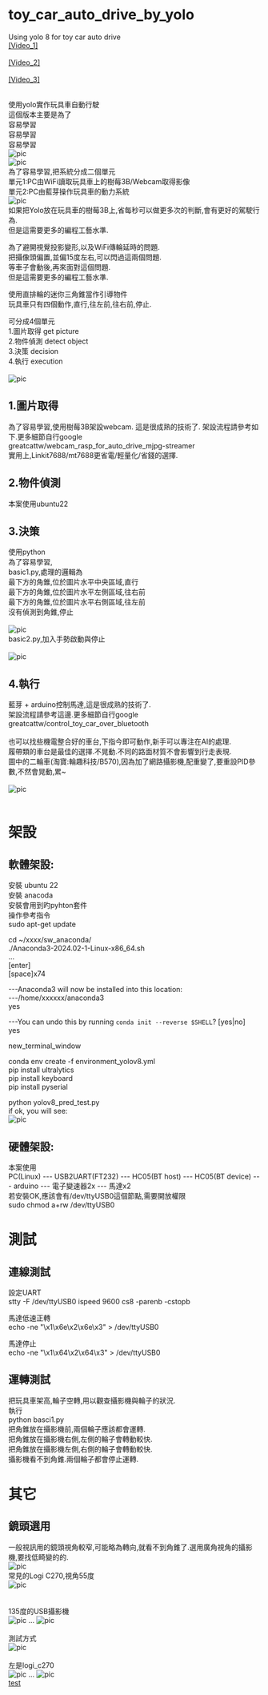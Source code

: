 # toy_car_auto_drive_by_yolo
Using yolo 8  for toy car auto drive  
[[Video_1]](https://youtu.be/0ZFqMQCc-RQ)<br>
<br>
[[Video_2]](https://youtu.be/89byK5cuNVY)<br>
<br>
[[Video_3]](https://youtu.be/P7JQ3RkcZVs)<br>
<br>

使用yolo實作玩具車自動行駛  
這個版本主要是為了  
容易學習  
容易學習  
容易學習  
![pic](pic/pic1.jpg)
<br>
![pic](pic/pic2.jpg)
<br>
為了容易學習,把系統分成二個單元  
單元1:PC由WiFi讀取玩具車上的樹莓3B/Webcam取得影像  
單元2:PC由藍芽操作玩具車的動力系統  
![pic](pic/structure.png)
<br>
如果把Yolo放在玩具車的樹莓3B上,省每秒可以做更多次的判斷,會有更好的駕駛行為.  
但是這需要更多的編程工藝水準.  

為了避開視覺投影變形,以及WiFi傳輪延時的問題.  
把攝像頭偏置,並偏15度左右,可以閃過這兩個問題.  
等車子會動後,再來面對這個問題.  
但是這需要更多的編程工藝水準.  

使用直排輪的迷你三角錐當作引導物件  
玩具車只有四個動作,直行,往左前,往右前,停止.  

可分成4個單元  
1.圖片取得 get picture  
2.物件偵測 detect object  
3.決策 decision  
4.執行  execution  
<br>
![pic](pic/loop.png)
<br>
## 1.圖片取得
為了容易學習,使用樹莓3B架設webcam.
這是很成熟的技術了. 架設流程請參考如下.更多細節自行google  
greatcattw/webcam_rasp_for_auto_drive_mjpg-streamer 
<br>
實用上,Linkit7688/mt7688更省電/輕量化/省錢的選擇.
<br>
## 2.物件偵測
本案使用ubuntu22  


## 3.決策
使用python  
為了容易學習,  
basic1.py,處理的邏輯為  
最下方的角錐,位於圖片水平中央區域,直行  
最下方的角錐,位於圖片水平左側區域,往右前  
最下方的角錐,位於圖片水平右側區域,往左前  
沒有偵測到角錐,停止  
<br>
![pic](pic/run.jpg)
<br>
basic2.py,加入手勢啟動與停止  
<br>
![pic](pic/finger.jpg)
<br>

## 4.執行
藍芽 + arduino控制馬達,這是很成熟的技術了.  
架設流程請參考這邊.更多細節自行google    
greatcattw/control_toy_car_over_bluetooth  
<br>
也可以找些機電整合好的車台,下指今即可動作,新手可以專注在AI的處理.  
履帶類的車台是最佳的選擇.不晃動.不同的路面材質不會影響到行走表現.  
圖中的二輪車(淘寶:輪趣科技/B570),因為加了網路攝影機,配重變了,要重設PID參數,不然會晃動,累~  
<br>
![pic](pic/biwheel.jpg)
<br>
<br>
# 架設    
## 軟體架設:  
安裝 ubuntu 22  
安裝 anacoda  
安裝會用到旳pyhton套件  
操作參考指令  
sudo apt-get update  
  
cd ~/xxxx/sw_anaconda/  
./Anaconda3-2024.02-1-Linux-x86_64.sh  
...  
[enter]  
[space]x74  
  
---Anaconda3 will now be installed into this location:  
---/home/xxxxxx/anaconda3  
yes  
  
---You can undo this by running `conda init --reverse $SHELL`? [yes|no]  
yes  
  
new_terminal_window  
  
conda env create -f environment_yolov8.yml  
pip install ultralytics  
pip install keyboard  
pip install pyserial  
  
python yolov8_pred_test.py  
if ok, you will see:  
![pic](pic/chk_yolo1.png)
<br>  


## 硬體架設:  
本案使用  
PC(Linux) --- USB2UART(FT232) --- HC05(BT host) --- HC05(BT device) --- arduino --- 電子變速器2x --- 馬達x2  
若安裝OK,應該會有/dev/ttyUSB0這個節點,需要開放權限  
sudo chmod a+rw /dev/ttyUSB0  


# 測試
## 連線測試
設定UART  
stty -F /dev/ttyUSB0 ispeed 9600 cs8 -parenb -cstopb  

馬達低速正轉  
echo -ne "\x1\x6e\x2\x6e\x3" > /dev/ttyUSB0  

馬達停止  
echo -ne "\x1\x64\x2\x64\x3" > /dev/ttyUSB0  

## 運轉測試
把玩具車架高,輪子空轉,用以觀查攝影機與輪子的狀況.  
執行  
python basci1.py  
把角錐放在攝影機前,兩個輪子應該都會運轉.  
把角錐放在攝影機右側,左側的輪子會轉動較快.  
把角錐放在攝影機左側,右側的輪子會轉動較快.  
攝影機看不到角錐.兩個輪子都會停止運轉.  

# 其它
## 鏡頭選用
一般視訊用的鏡頭視角較窄,可能略為轉向,就看不到角錐了.選用廣角視角的攝影機,要找低畸變的的.  
![pic](pic2/paramter3.png)<br>
常見的Logi C270,視角55度  
![pic](pic2/logia.jpg)<br>
<br>  
135度的USB攝影機  
![pic](pic2/cam135a.jpg)
...
![pic](pic2/cam135b.jpg)<br>
<br>
測試方式  
![pic](pic2/logib.jpg)<br>
<br>
左是logi_c270  
![pic](pic2/logic.jpg)
...
![pic](pic2/cam135c.jpg)
<br>
[test](test/test.md)<br>
